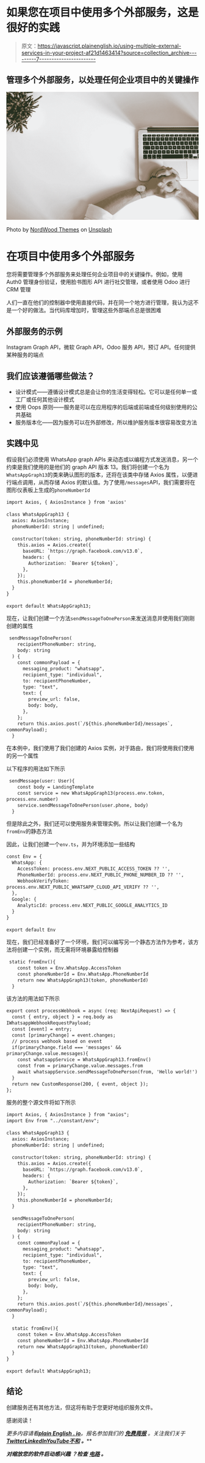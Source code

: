# 如果您在项目中使用多个外部服务，这是很好的实践

> 原文：<https://javascript.plainenglish.io/using-multiple-external-services-in-your-project-af21d1463414?source=collection_archive---------7----------------------->

## 管理多个外部服务，以处理任何企业项目中的关键操作

![](img/a460c536767e30fa7f9ed2cc30c0805c.png)

Photo by [NordWood Themes](https://unsplash.com/fr/@nordwood?utm_source=medium&utm_medium=referral) on [Unsplash](https://unsplash.com?utm_source=medium&utm_medium=referral)

# 在项目中使用多个外部服务

您将需要管理多个外部服务来处理任何企业项目中的关键操作。例如，使用 Auth0 管理身份验证，使用脸书图形 API 进行社交管理，或者使用 Odoo 进行 CRM 管理

人们一直在他们的控制器中使用直接代码，并在同一个地方进行管理，我认为这不是一个好的做法。当代码库增加时，管理这些外部端点总是很困难

## 外部服务的示例

Instagram Graph API，微软 Graph API，Odoo 服务 API，预订 API。任何提供某种服务的端点

## 我们应该遵循哪些做法？

*   设计模式——遵循设计模式总是会让你的生活变得轻松。它可以是任何单一或工厂或任何其他设计模式
*   使用 Oops 原则——服务是可以在应用程序的后端或前端或任何级别使用的公共基础
*   服务版本化——因为服务可以在外部修改，所以维护服务版本很容易改变方法

## 实践中见

假设我们必须使用 WhatsApp graph APIs 来动态或以编程方式发送消息，另一个约束是我们使用的是他们的 graph API 版本 13。我们将创建一个名为`WhatsAppGraph13`的类来确认图形的版本，还将在该类中存储 Axios 属性，以便进行端点调用，从而存储 Axios 的默认值。为了使用`/messages`API，我们需要将在图形仪表板上生成的`phoneNumberId`

```
import Axios, { AxiosInstance } from 'axios'

class WhatsAppGraph13 {
  axios: AxiosInstance;
  phoneNumberId: string | undefined;

  constructor(token: string, phoneNumberId: string) {
    this.axios = Axios.create({
      baseURL: `https://graph.facebook.com/v13.0`,
      headers: {
        Authorization: `Bearer ${token}`,
      },
    });
    this.phoneNumberId = phoneNumberId;
  }
}

export default WhatsAppGraph13;
```

现在，让我们创建一个方法`sendMessageToOnePerson`来发送消息并使用我们刚刚创建的属性

```
 sendMessageToOnePerson(
    recipientPhoneNumber: string,
    body: string
  ) {
    const commonPayload = {
      messaging_product: "whatsapp",
      recipient_type: "individual",
      to: recipientPhoneNumber,
      type: "text",
      text: {
        preview_url: false,
        body: body,
      },
    };
    return this.axios.post(`/${this.phoneNumberId}/messages`, commonPayload);
  }
```

在本例中，我们使用了我们创建的 Axios 实例，对于路由，我们将使用我们使用的另一个属性

以下程序的用法如下所示

```
 sendMessage(user: User){
    const body = LandingTemplate
    const service = new WhatsAppGraph13(process.env.token, process.env.number)
    service.sendMessageToOnePerson(user.phone, body)
  }
```

但是除此之外，我们还可以使用服务来管理实例。所以让我们创建一个名为`fromEnv`的静态方法

因此，让我们创建一个`env.ts`，并为环境添加一些结构

```
const Env = {
  WhatsApp: {
    AccessToken: process.env.NEXT_PUBLIC_ACCESS_TOKEN ?? '',
    PhoneNumberId: process.env.NEXT_PUBLIC_PHONE_NUMBER_ID ?? '',
    WebhookVerifyToken: process.env.NEXT_PUBLIC_WHATSAPP_CLOUD_API_VERIFY ?? '',
  },
  Google: {
    AnalyticId: process.env.NEXT_PUBLIC_GOOGLE_ANALYTICS_ID
  }
}

export default Env
```

现在，我们已经准备好了一个环境，我们可以编写另一个静态方法作为参考，该方法将创建一个实例，而无需将环境暴露给控制器

```
 static fromEnv(){
    const token = Env.WhatsApp.AccessToken
    const phoneNumberId = Env.WhatsApp.PhoneNumberId
    return new WhatsAppGraph13(token, phoneNumberId)
  }
```

该方法的用法如下所示

```
export const processWebhook = async (req: NextApiRequest) => {
  const { entry, object } = req.body as IWhatsappWebhookRequestPayload;
  const [event] = entry;
  const [primaryChange] = event.changes;
  // process webhook based on event
  if(primaryChange.field === 'messages' && primaryChange.value.messages){
    const whatsappService = WhatsAppGraph13.fromEnv()
    const from = primaryChange.value.messages.from
    await whatsappService.sendMessageToOnePerson(from, 'Hello world!')
  }
  return new CustomResponse(200, { event, object });
};
```

服务的整个源文件将如下所示

```
import Axios, { AxiosInstance } from "axios";
import Env from "../constant/env";

class WhatsAppGraph13 {
  axios: AxiosInstance;
  phoneNumberId: string | undefined;

  constructor(token: string, phoneNumberId: string) {
    this.axios = Axios.create({
      baseURL: `https://graph.facebook.com/v13.0`,
      headers: {
        Authorization: `Bearer ${token}`,
      },
    });
    this.phoneNumberId = phoneNumberId;
  }

  sendMessageToOnePerson(
    recipientPhoneNumber: string,
    body: string
  ) {
    const commonPayload = {
      messaging_product: "whatsapp",
      recipient_type: "individual",
      to: recipientPhoneNumber,
      type: "text",
      text: {
        preview_url: false,
        body: body,
      },
    };
    return this.axios.post(`/${this.phoneNumberId}/messages`, commonPayload);
  }

  static fromEnv(){
    const token = Env.WhatsApp.AccessToken
    const phoneNumberId = Env.WhatsApp.PhoneNumberId
    return new WhatsAppGraph13(token, phoneNumberId)
  }
}

export default WhatsAppGraph13;
```

## 结论

创建服务还有其他方法，但这将有助于您更好地组织服务文件。

感谢阅读！

*更多内容请看*[***plain English . io***](https://plainenglish.io/)*。报名参加我们的* [***免费周报***](http://newsletter.plainenglish.io/) *。关注我们关于*[***Twitter***](https://twitter.com/inPlainEngHQ)[***LinkedIn***](https://www.linkedin.com/company/inplainenglish/)*[***YouTube***](https://www.youtube.com/channel/UCtipWUghju290NWcn8jhyAw)*[***不和***](https://discord.gg/GtDtUAvyhW) ***。*****

*****对缩放您的软件启动感兴趣*** *？检查* [***电路***](https://circuit.ooo?utm=publication-post-cta) *。***